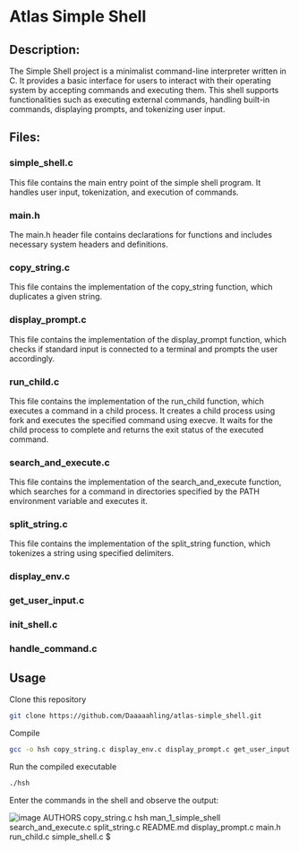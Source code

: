 # Atlas Simple Shell

## Description:

The Simple Shell project is a minimalist command-line interpreter written in C. It provides a basic interface for users to interact with their operating system by accepting commands and executing them. This shell supports functionalities such as executing external commands, handling built-in commands, displaying prompts, and tokenizing user input.

## Files:

### simple_shell.c
This file contains the main entry point of the simple shell program. It handles user input, tokenization, and execution of commands.

### main.h
The main.h header file contains declarations for functions and includes necessary system headers and definitions.

### copy_string.c
This file contains the implementation of the copy_string function, which duplicates a given string.


### display_prompt.c
This file contains the implementation of the display_prompt function, which checks if standard input is connected to a terminal and prompts the user accordingly.


### run_child.c
This file contains the implementation of the run_child function, which executes a command in a child process.
It creates a child process using fork and executes the specified command using execve. It waits for the child process to complete and returns the exit status of the executed command.

### search_and_execute.c
This file contains the implementation of the search_and_execute function, which searches for a command in directories specified by the PATH environment variable and executes it.


### split_string.c
This file contains the implementation of the split_string function, which tokenizes a string using specified delimiters.

### display_env.c

### get_user_input.c 

### init_shell.c 

###  handle_command.c

## Usage

Clone this repository
```bash
git clone https://github.com/Daaaaahling/atlas-simple_shell.git
```

Compile
```bash
gcc -o hsh copy_string.c display_env.c display_prompt.c get_user_input.c handle_command.c init_shell.c run_child.c search_and_execute.c simple_shell.c split_string.c main.h


```

Run the compiled executable
```bash
./hsh
```

Enter the commands in the shell and observe the output:

![image](https://github.com/Daaaaahling/atlas-simple_shell/assets/155494852/abcb8f52-0a48-4257-bb93-8f276a1bd1a8)
AUTHORS    copy_string.c     hsh     man_1_simple_shell  search_and_execute.c  split_string.c
README.md  display_prompt.c  main.h  run_child.c         simple_shell.c
$ 
```

